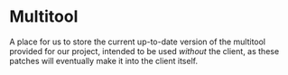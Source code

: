# Multitool
A place for us to store the current up-to-date version of the multitool provided for our project, intended to be used *without* the client, as these patches will eventually make it into the client itself.
